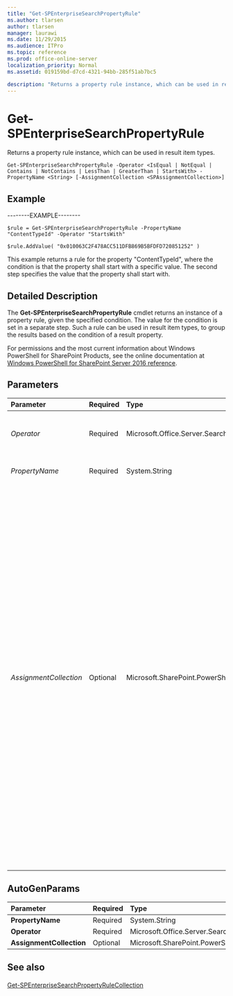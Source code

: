 ```yaml
---
title: "Get-SPEnterpriseSearchPropertyRule"
ms.author: tlarsen
author: tlarsen
manager: laurawi
ms.date: 11/29/2015
ms.audience: ITPro
ms.topic: reference
ms.prod: office-online-server
localization_priority: Normal
ms.assetid: 019159bd-d7cd-4321-94bb-285f51ab7bc5

description: "Returns a property rule instance, which can be used in result item types."
---
```


# Get-SPEnterpriseSearchPropertyRule

Returns a property rule instance, which can be used in result item types.
  
```
Get-SPEnterpriseSearchPropertyRule -Operator <IsEqual | NotEqual | Contains | NotContains | LessThan | GreaterThan | StartsWith> -PropertyName <String> [-AssignmentCollection <SPAssignmentCollection>]

```

## Example

--------EXAMPLE--------
  
```
$rule = Get-SPEnterpriseSearchPropertyRule -PropertyName "ContentTypeId" -Operator "StartsWith"

```

```
$rule.AddValue( "0x010063C2F478ACC511DFB869B5BFDFD720851252" )
```

This example returns a rule for the property "ContentTypeId", where the condition is that the property shall start with a specific value. The second step specifies the value that the property shall start with.
  
## Detailed Description

The **Get-SPEnterpriseSearchPropertyRule** cmdlet returns an instance of a property rule, given the specified condition. The value for the condition is set in a separate step. Such a rule can be used in result item types, to group the results based on the condition of a result property. 
  
For permissions and the most current information about Windows PowerShell for SharePoint Products, see the online documentation at [Windows PowerShell for SharePoint Server 2016 reference](https://go.microsoft.com/fwlink/p/?LinkId=671715). 
  
## Parameters

|**Parameter**|**Required**|**Type**|**Description**|
|:-----|:-----|:-----|:-----|
| _Operator_ <br/> |Required  <br/> |Microsoft.Office.Server.Search.Administration.PropertyRuleOperator+DefaultOperator  <br/> |Specifies the operation to apply to the property, for example "Starts with".  <br/> |
| _PropertyName_ <br/> |Required  <br/> |System.String  <br/> |Specifies the name of the property that the rule concerns.  <br/> |
| _AssignmentCollection_ <br/> |Optional  <br/> |Microsoft.SharePoint.PowerShell.SPAssignmentCollection  <br/> |Manages objects for the purpose of proper disposal. Use of objects, such as **SPWeb** or **SPSite**, can use large amounts of memory and use of these objects in Windows PowerShell scripts requires proper memory management. Using the **SPAssignment** object, you can assign objects to a variable and dispose of the objects after they are needed to free up memory. When **SPWeb**, **SPSite**, or **SPSiteAdministration** objects are used, the objects are automatically disposed of if an assignment collection or the **Global** parameter is not used.  <br/> > [!NOTE]> When the **Global** parameter is used, all objects are contained in the global store. If objects are not immediately used, or disposed of by using the **Stop-SPAssignment** command, an out-of-memory scenario can occur.           |
   
## AutoGenParams

|**Parameter**|**Required**|**Type**|**Description**|
|:-----|:-----|:-----|:-----|
|**PropertyName** <br/> |Required  <br/> |System.String  <br/> ||
|**Operator** <br/> |Required  <br/> |Microsoft.Office.Server.Search.Administration.PropertyRuleOperator+DefaultOperator  <br/> ||
|**AssignmentCollection** <br/> |Optional  <br/> |Microsoft.SharePoint.PowerShell.SPAssignmentCollection  <br/> ||
   
## See also

#### 

[Get-SPEnterpriseSearchPropertyRuleCollection](get-spenterprisesearchpropertyrulecollection.md)

